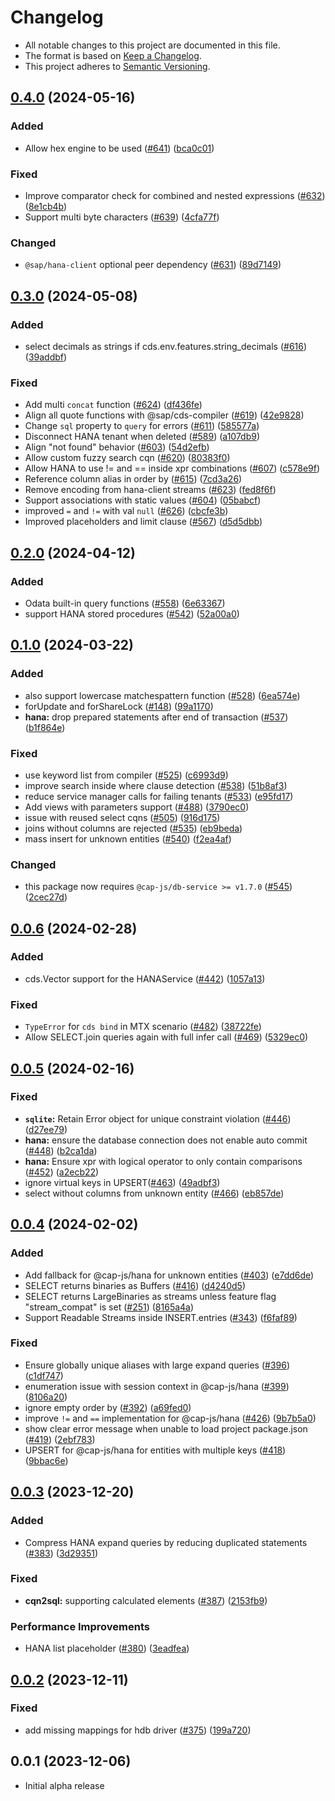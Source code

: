 # Changelog

- All notable changes to this project are documented in this file.
- The format is based on [Keep a Changelog](http://keepachangelog.com/).
- This project adheres to [Semantic Versioning](http://semver.org/).

## [0.4.0](https://github.com/cap-js/cds-dbs/compare/hana-v0.3.0...hana-v0.4.0) (2024-05-16)


### Added

* Allow hex engine to be used ([#641](https://github.com/cap-js/cds-dbs/issues/641)) ([bca0c01](https://github.com/cap-js/cds-dbs/commit/bca0c012f8dfe0fcf526db2a6197eb86d7d4c8cc))


### Fixed

* Improve comparator check for combined and nested expressions ([#632](https://github.com/cap-js/cds-dbs/issues/632)) ([8e1cb4b](https://github.com/cap-js/cds-dbs/commit/8e1cb4b030ac84ffc9b13b52d6dac7850f300c9a))
* Support multi byte characters ([#639](https://github.com/cap-js/cds-dbs/issues/639)) ([4cfa77f](https://github.com/cap-js/cds-dbs/commit/4cfa77f437c50afffec39e45ff795c732dfbe10a))


### Changed

* `@sap/hana-client` optional peer dependency ([#631](https://github.com/cap-js/cds-dbs/issues/631)) ([89d7149](https://github.com/cap-js/cds-dbs/commit/89d7149b5c6dc86315e8a0d767d0e95c12dcc55f))

## [0.3.0](https://github.com/cap-js/cds-dbs/compare/hana-v0.2.0...hana-v0.3.0) (2024-05-08)


### Added

* select decimals as strings if cds.env.features.string_decimals ([#616](https://github.com/cap-js/cds-dbs/issues/616)) ([39addbf](https://github.com/cap-js/cds-dbs/commit/39addbfe01da757d86a4d65e62eda86e59fc9b87))


### Fixed

* Add multi `concat` function ([#624](https://github.com/cap-js/cds-dbs/issues/624)) ([df436fe](https://github.com/cap-js/cds-dbs/commit/df436fec3e137dee81f4a5ed69e551fc7c92700e))
* Align all quote functions with @sap/cds-compiler ([#619](https://github.com/cap-js/cds-dbs/issues/619)) ([42e9828](https://github.com/cap-js/cds-dbs/commit/42e9828baf11ec55281ea634ce56ce93e6741b91))
* Change `sql` property to `query` for errors ([#611](https://github.com/cap-js/cds-dbs/issues/611)) ([585577a](https://github.com/cap-js/cds-dbs/commit/585577a9817e7749fb71958c26c4bfa20981c663))
* Disconnect HANA tenant when deleted ([#589](https://github.com/cap-js/cds-dbs/issues/589)) ([a107db9](https://github.com/cap-js/cds-dbs/commit/a107db9dc0ce610ba07a4562e94cfd22a9f8c182))
* Align "not found" behavior ([#603](https://github.com/cap-js/cds-dbs/issues/603)) ([54d2efb](https://github.com/cap-js/cds-dbs/commit/54d2efb00cfa4b5f188dc01bd350f3ccaca8986b))
* Allow custom fuzzy search cqn ([#620](https://github.com/cap-js/cds-dbs/issues/620)) ([80383f0](https://github.com/cap-js/cds-dbs/commit/80383f0e5aa3a81592e804c02ce6253bd4e7d16e))
* Allow HANA to use != and == inside xpr combinations ([#607](https://github.com/cap-js/cds-dbs/issues/607)) ([c578e9f](https://github.com/cap-js/cds-dbs/commit/c578e9fd530ddd0de6e693b2bfe777935e935772))
* Reference column alias in order by ([#615](https://github.com/cap-js/cds-dbs/issues/615)) ([7cd3a26](https://github.com/cap-js/cds-dbs/commit/7cd3a26943e9babdee385916d33e6ae16f48bd5d))
* Remove encoding from hana-client streams ([#623](https://github.com/cap-js/cds-dbs/issues/623)) ([fed8f6f](https://github.com/cap-js/cds-dbs/commit/fed8f6f36c5d97b664852a79050ce0a5e35a5c6d))
* Support associations with static values ([#604](https://github.com/cap-js/cds-dbs/issues/604)) ([05babcf](https://github.com/cap-js/cds-dbs/commit/05babcf7581b651b74b3f5eb1ebcb45dea706b06))
* improved `=` and `!=` with val `null` ([#626](https://github.com/cap-js/cds-dbs/issues/626)) ([cbcfe3b](https://github.com/cap-js/cds-dbs/commit/cbcfe3b15e8ebcf7e844dc5406e4bc228d4c94c9))
* Improved placeholders and limit clause ([#567](https://github.com/cap-js/cds-dbs/issues/567)) ([d5d5dbb](https://github.com/cap-js/cds-dbs/commit/d5d5dbb7219bcef6134440715cf756fdd439f076))

## [0.2.0](https://github.com/cap-js/cds-dbs/compare/hana-v0.1.0...hana-v0.2.0) (2024-04-12)


### Added

* Odata built-in query functions ([#558](https://github.com/cap-js/cds-dbs/issues/558)) ([6e63367](https://github.com/cap-js/cds-dbs/commit/6e6336757129c4a9dac56f93fd768bb41d071c46))
* support HANA stored procedures ([#542](https://github.com/cap-js/cds-dbs/issues/542)) ([52a00a0](https://github.com/cap-js/cds-dbs/commit/52a00a0d642ba3c58dcad97b3ea1456f1bf3b04a))

## [0.1.0](https://github.com/cap-js/cds-dbs/compare/hana-v0.0.6...hana-v0.1.0) (2024-03-22)


### Added

* also support lowercase matchespattern function ([#528](https://github.com/cap-js/cds-dbs/issues/528)) ([6ea574e](https://github.com/cap-js/cds-dbs/commit/6ea574ee67ef5e42e4f8ccbe4fe91b46097de129))
* forUpdate and forShareLock ([#148](https://github.com/cap-js/cds-dbs/issues/148)) ([99a1170](https://github.com/cap-js/cds-dbs/commit/99a1170e61de4fd0c505834c25a9c03fc34da85b))
* **hana:** drop prepared statements after end of transaction ([#537](https://github.com/cap-js/cds-dbs/issues/537)) ([b1f864e](https://github.com/cap-js/cds-dbs/commit/b1f864e0a3a0e5efacd803d3709379cab76d61cc))


### Fixed

* use keyword list from compiler ([#525](https://github.com/cap-js/cds-dbs/issues/525)) ([c6993d9](https://github.com/cap-js/cds-dbs/commit/c6993d9c0e823d403f49f55cfcfa8663971293c8))
* improve search inside where clause detection ([#538](https://github.com/cap-js/cds-dbs/issues/538)) ([51b8af3](https://github.com/cap-js/cds-dbs/commit/51b8af3b42fba3f7b509d00675997d6c711cacc4))
* reduce service manager calls for failing tenants ([#533](https://github.com/cap-js/cds-dbs/issues/533)) ([e95fd17](https://github.com/cap-js/cds-dbs/commit/e95fd176094ac8b1d95b3bc68538057bf28aadf1))
* Add views with parameters support ([#488](https://github.com/cap-js/cds-dbs/issues/488)) ([3790ec0](https://github.com/cap-js/cds-dbs/commit/3790ec0178aab2cdb429272bb3e813b13441785c))
* issue with reused select cqns ([#505](https://github.com/cap-js/cds-dbs/issues/505)) ([916d175](https://github.com/cap-js/cds-dbs/commit/916d1756422f0caf02c323052f2addafed39182a))
* joins without columns are rejected ([#535](https://github.com/cap-js/cds-dbs/issues/535)) ([eb9beda](https://github.com/cap-js/cds-dbs/commit/eb9beda728de60081d7afbfcd49305eeb241f3fb))
* mass insert for unknown entities ([#540](https://github.com/cap-js/cds-dbs/issues/540)) ([f2ea4af](https://github.com/cap-js/cds-dbs/commit/f2ea4affe65e76fa269766d3d02337ceb1138c65))

### Changed

* this package now requires `@cap-js/db-service >= v1.7.0` ([#545](https://github.com/cap-js/cds-dbs/issues/545)) ([2cec27d](https://github.com/cap-js/cds-dbs/commit/2cec27d91402804c3b2da25cc7169f0d81a7406a))

## [0.0.6](https://github.com/cap-js/cds-dbs/compare/hana-v0.0.5...hana-v0.0.6) (2024-02-28)


### Added

* cds.Vector support for the HANAService ([#442](https://github.com/cap-js/cds-dbs/issues/442)) ([1057a13](https://github.com/cap-js/cds-dbs/commit/1057a13a9297cb1720b6faaf107bb3116a8c4a3e))


### Fixed

* `TypeError` for `cds bind` in MTX scenario ([#482](https://github.com/cap-js/cds-dbs/issues/482)) ([38722fe](https://github.com/cap-js/cds-dbs/commit/38722fe7d7df9b2c9d622e969d528be205df383a))
* Allow SELECT.join queries again with full infer call ([#469](https://github.com/cap-js/cds-dbs/issues/469)) ([5329ec0](https://github.com/cap-js/cds-dbs/commit/5329ec0a25036a1e42513e8bb9347b0ff8c7aa2d))

## [0.0.5](https://github.com/cap-js/cds-dbs/compare/hana-v0.0.4...hana-v0.0.5) (2024-02-16)


### Fixed

* **`sqlite`:** Retain Error object for unique constraint violation ([#446](https://github.com/cap-js/cds-dbs/issues/446)) ([d27ee79](https://github.com/cap-js/cds-dbs/commit/d27ee79b4c4eea8522bf5dd2a288638f54029567))
* **hana:** ensure the database connection does not enable auto commit ([#448](https://github.com/cap-js/cds-dbs/issues/448)) ([b2ca1da](https://github.com/cap-js/cds-dbs/commit/b2ca1da4fa1976cd2ac16d2bb831719cf9ba8424))
* **hana:** Ensure xpr with logical operator to only contain comparisons  ([#452](https://github.com/cap-js/cds-dbs/issues/452)) ([a2ecb22](https://github.com/cap-js/cds-dbs/commit/a2ecb22fb587bf5364e035f679851610ede58e20))
* ignore virtual keys in UPSERT([#463](https://github.com/cap-js/cds-dbs/issues/463)) ([49adbf3](https://github.com/cap-js/cds-dbs/commit/49adbf35f243d6365f84a8cf0193f028798aa366))
* select without columns from unknown entity ([#466](https://github.com/cap-js/cds-dbs/issues/466)) ([eb857de](https://github.com/cap-js/cds-dbs/commit/eb857def41a89e9afe5e72686c3e55273c983b98))

## [0.0.4](https://github.com/cap-js/cds-dbs/compare/hana-v0.0.3...hana-v0.0.4) (2024-02-02)


### Added

* Add fallback for @cap-js/hana for unknown entities ([#403](https://github.com/cap-js/cds-dbs/issues/403)) ([e7dd6de](https://github.com/cap-js/cds-dbs/commit/e7dd6de4ef65881ef66f7ba9c164ff2b4e9b1111))
* SELECT returns binaries as Buffers ([#416](https://github.com/cap-js/cds-dbs/issues/416)) ([d4240d5](https://github.com/cap-js/cds-dbs/commit/d4240d5efb7789851593c83a430e601d6ff87118))
* SELECT returns LargeBinaries as streams unless feature flag "stream_compat" is set ([#251](https://github.com/cap-js/cds-dbs/issues/251)) ([8165a4a](https://github.com/cap-js/cds-dbs/commit/8165a4a3f6bb21c970668c8873f9d9c662b43780))
* Support Readable Streams inside INSERT.entries ([#343](https://github.com/cap-js/cds-dbs/issues/343)) ([f6faf89](https://github.com/cap-js/cds-dbs/commit/f6faf8955b7888479c66f1727ade65b382611c2f))


### Fixed

* Ensure globally unique aliases with large expand queries ([#396](https://github.com/cap-js/cds-dbs/issues/396)) ([c1df747](https://github.com/cap-js/cds-dbs/commit/c1df747e54f3ac224ec98d44cb72315aabe9e16a))
* enumeration issue with session context in @cap-js/hana ([#399](https://github.com/cap-js/cds-dbs/issues/399)) ([8106a20](https://github.com/cap-js/cds-dbs/commit/8106a207543be700d37b1f1b510d00d5dd1370e4))
* ignore empty order by ([#392](https://github.com/cap-js/cds-dbs/issues/392)) ([a69fed0](https://github.com/cap-js/cds-dbs/commit/a69fed01c4ff6c503ec58b5c7997ef1fc1dd5e86))
* improve `!=` and `==` implementation for @cap-js/hana ([#426](https://github.com/cap-js/cds-dbs/issues/426)) ([9b7b5a0](https://github.com/cap-js/cds-dbs/commit/9b7b5a09b2fd4bbc9e28ba3f73afb41941c011d3))
* show clear error message when unable to load project package.json ([#419](https://github.com/cap-js/cds-dbs/issues/419)) ([2ebf783](https://github.com/cap-js/cds-dbs/commit/2ebf783de0ce044323a3ac54a0cac0e5485e360d))
* UPSERT for @cap-js/hana for entities with multiple keys ([#418](https://github.com/cap-js/cds-dbs/issues/418)) ([9bbac6e](https://github.com/cap-js/cds-dbs/commit/9bbac6ebbbddfa2f620833ce195eedeb0a79f43e))

## [0.0.3](https://github.com/cap-js/cds-dbs/compare/hana-v0.0.2...hana-v0.0.3) (2023-12-20)


### Added

* Compress HANA expand queries by reducing duplicated statements ([#383](https://github.com/cap-js/cds-dbs/issues/383)) ([3d29351](https://github.com/cap-js/cds-dbs/commit/3d293513fc2915a4727020e2e3bdf2cf97805200))


### Fixed

* **cqn2sql:** supporting calculated elements ([#387](https://github.com/cap-js/cds-dbs/issues/387)) ([2153fb9](https://github.com/cap-js/cds-dbs/commit/2153fb9a3910cd4afa3a91918e6cf682646492b7))


### Performance Improvements

* HANA list placeholder ([#380](https://github.com/cap-js/cds-dbs/issues/380)) ([3eadfea](https://github.com/cap-js/cds-dbs/commit/3eadfea7b94f485030cc8bd0bd298ce088586422))

## [0.0.2](https://github.com/cap-js/cds-dbs/compare/hana-v0.0.1...hana-v0.0.2) (2023-12-11)


### Fixed

* add missing mappings for hdb driver ([#375](https://github.com/cap-js/cds-dbs/issues/375)) ([199a720](https://github.com/cap-js/cds-dbs/commit/199a72052f7e6d9c8d4c473a6245440f8e44b522))

## 0.0.1 (2023-12-06)

- Initial alpha release
